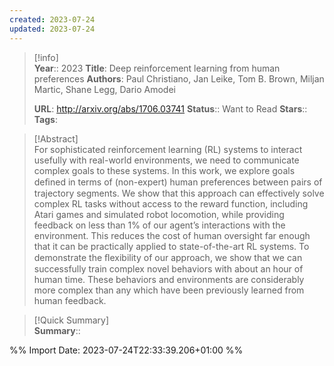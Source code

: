 ```yaml
---
created: 2023-07-24
updated: 2023-07-24
---
```

>[!info]  
> **Year**:: 2023
> **Title**: Deep reinforcement learning from human preferences
> **Authors**: Paul Christiano, Jan Leike, Tom B. Brown, Miljan Martic, Shane Legg, Dario Amodei
>   
> **URL**: http://arxiv.org/abs/1706.03741
> **Status**:: Want to Read
> **Stars**::
> **Tags**:


> [!Abstract]  
> For sophisticated reinforcement learning (RL) systems to interact usefully with real-world environments, we need to communicate complex goals to these systems. In this work, we explore goals deﬁned in terms of (non-expert) human preferences between pairs of trajectory segments. We show that this approach can effectively solve complex RL tasks without access to the reward function, including Atari games and simulated robot locomotion, while providing feedback on less than 1% of our agent’s interactions with the environment. This reduces the cost of human oversight far enough that it can be practically applied to state-of-the-art RL systems. To demonstrate the ﬂexibility of our approach, we show that we can successfully train complex novel behaviors with about an hour of human time. These behaviors and environments are considerably more complex than any which have been previously learned from human feedback.  

> [!Quick Summary]  
>**Summary**::



%% Import Date: 2023-07-24T22:33:39.206+01:00 %%
